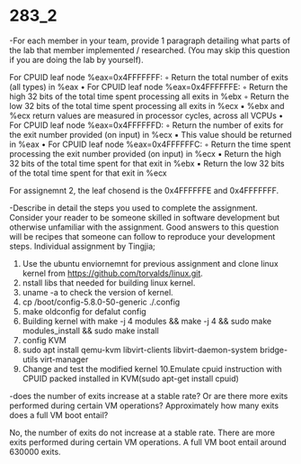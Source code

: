 # 283_2

-For each member in your team, provide 1 paragraph detailing what parts of the lab that member implemented / researched. (You may skip this question if you are doing the lab by yourself).

For CPUID leaf node %eax=0x4FFFFFFF:
◦ Return the total number of exits (all types) in %eax
• For CPUID leaf node %eax=0x4FFFFFFE:
◦ Return the high 32 bits of the total time spent processing all exits in %ebx
◦ Return the low 32 bits of the total time spent processing all exits in %ecx
▪ %ebx and %ecx return values are measured in processor cycles, across all VCPUs
• For CPUID leaf node %eax=0x4FFFFFFD:
◦ Return the number of exits for the exit number provided (on input) in %ecx
▪ This value should be returned in %eax
• For CPUID leaf node %eax=0x4FFFFFFC:
◦ Return the time spent processing the exit number provided (on input) in %ecx
▪ Return the high 32 bits of the total time spent for that exit in %ebx
▪ Return the low 32 bits of the total time spent for that exit in %ecx

For assignemnt 2, the leaf chosend is the 0x4FFFFFFE and 0x4FFFFFFF.

-Describe in detail the steps you used to complete the assignment. Consider your reader to be someone skilled in software development but otherwise unfamiliar with the assignment. Good answers to this question will be recipes that someone can follow to reproduce your development steps.
Individual assignment by Tingjia;

1. Use the ubuntu enviornemnt for previous assignment and clone linux kernel from https://github.com/torvalds/linux.git.
2. nstall libs that needed for building linux kernel.
3. uname -a to check the version of kernel.
4. cp /boot/config-5.8.0-50-generic ./.config
5. make oldconfig for defalut config
6. Building kernel with make -j 4 modules && make -j 4 && sudo make modules_install && sudo make install
7. config KVM
8. sudo apt install qemu-kvm libvirt-clients libvirt-daemon-system bridge-utils virt-manager
9. Change and test the modified kernel
10.Emulate cpuid instruction with CPUID packed installed in KVM(sudo apt-get install cpuid)

-does the number of exits increase at a stable rate? Or are there more exits performed during certain VM operations? Approximately how many exits does a full VM boot entail?

No, the number of exits do not increase at a stable rate. There are more exits performed during certain VM operations. A full VM boot entail around 630000 exits.

